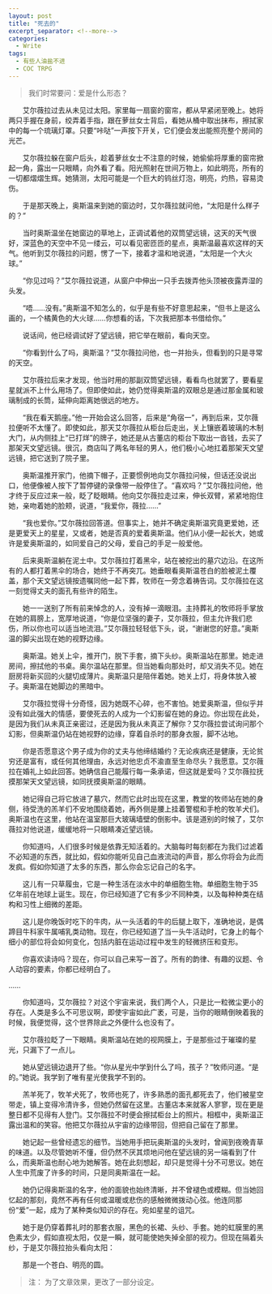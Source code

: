 ```yaml
---
layout: post
title: "死去的"
excerpt_separator: <!--more-->
categories:
  - Write
tags:
  - 有些人油盐不进
  - COC TRPG
---
```

>我们时常要问：爱是什么形态？

&#8195;&#8195;艾尔薇拉过去从未见过太阳。家里每一扇窗的窗帘，都从早紧闭至晚上。她将两只手握在身前，绞弄着手指，跟在萝丝女士背后，看她从桶中取出抹布，擦拭家中的每一个琉璃灯罩。只要“咔哒”一声按下开关，它们便会发出能照亮整个房间的光芒。

&#8195;&#8195;艾尔薇拉躲在窗户后头，趁着萝丝女士不注意的时候，她偷偷将厚重的窗帘掀起一角，露出一只眼睛，向外看了看。阳光照射在世间万物上，如此明亮，所有的一切都熠熠生辉。她猜测，太阳可能是一个巨大的钨丝灯泡，明亮，灼热，容易烫伤。

&#8195;&#8195;于是那天晚上，奥斯温来到她的窗边时，艾尔薇拉就问他，“太阳是什么样子的？”

&#8195;&#8195;当时奥斯温坐在她窗边的草地上，正调试着他的双筒望远镜，这天的天气很好，深蓝色的天空中不见一缕云，可以看见密匝匝的星点，奥斯温最喜欢这样的天气。他听到艾尔薇拉的问题，愣了一下，接着才温和地说道，“太阳是一个大火球。”

&#8195;&#8195;“你见过吗？”艾尔薇拉说道，从窗户中伸出一只手去拨弄他头顶被夜露弄湿的头发。

&#8195;&#8195;“唔……没有。”奥斯温不知怎么的，似乎是有些不好意思起来，“但书上是这么画的，一个橘黄色的大火球……你想看的话，下次我把那本书借给你。”

&#8195;&#8195;说话间，他已经调试好了望远镜，把它举在眼前，看向天空。

&#8195;&#8195;“你看到什么了吗，奥斯温？”艾尔薇拉问他，也一并抬头，但看到的只是寻常的天空。

&#8195;&#8195;艾尔薇拉后来才发现，他当时用的那副双筒望远镜，看看鸟也就罢了，要看星星就派不上什么用场了。但即使如此，她仍觉得奥斯温的双眼总是通过那金属和玻璃制成的长筒，延伸向距离她很远的地方。

&#8195;&#8195;“我在看天鹅座。”他一开始会这么回答，后来是“角宿一”，再到后来，艾尔薇拉便听不太懂了。即使如此，那天艾尔薇拉从柜台后走出，关上镶嵌着玻璃的木制大门，从内侧挂上“已打烊”的牌子，她还是从古董店的柜台下取出一沓钱，去买了那架天文望远镜。很沉，商店叫了两名年轻的男人，他们极小心地扛着那架天文望远镜，把它送到了院子里。

&#8195;&#8195;奥斯温推开家门，他摘下帽子，正要惯例地向艾尔薇拉问候，但话还没说出口，他便像被人按下了暂停键的录像带一般停住了。“喜欢吗？”艾尔薇拉问他，他才终于反应过来一般，眨了眨眼睛。他向艾尔薇拉走过来，伸长双臂，紧紧地抱住她，亲吻着她的脸颊，说道，“我爱你，薇拉……”

&#8195;&#8195;“我也爱你。”艾尔薇拉回答道。但事实上，她并不确定奥斯温究竟更爱她，还是更爱天上的星星，又或者，她是否真的爱着奥斯温。他们从小便一起长大，她或许是爱奥斯温的，如同爱自己的父母，爱自己的手足一般爱他。

&#8195;&#8195;后来奥斯温躺在泥土中。艾尔薇拉打着黑伞，站在被挖出的墓穴边沿。在这所有的人都打着黑伞的场合，她终于不再突兀。她垂眼看奥斯温苍白的脸被泥土覆盖，那个天文望远镜按遗嘱同他一起下葬，牧师在一旁念着祷告词。艾尔薇拉在这一刻觉得丈夫的面孔有些许的陌生。

&#8195;&#8195;她一一送别了所有前来悼念的人，没有掉一滴眼泪。主持葬礼的牧师将手掌放在她的肩膀上，宽厚地说道，“你是位坚强的妻子，艾尔薇拉，但主允许我们悲伤，所以你也可以适当地流泪。”艾尔薇拉轻轻低下头，说，“谢谢您的好意。”奥斯温的脚尖出现在她的视野边缘。

&#8195;&#8195;奥斯温。她关上伞，推开门，脱下手套，摘下头纱。奥斯温站在那里。她走进房间，擦拭他的书桌。奥尔温站在那里。但当她看向那处时，却又消失不见。她在厨房将新买回的火腿切成薄片。奥斯温只是陪伴着她。她关上灯，将身体放入被子。奥斯温在她脚边的黑暗中。

&#8195;&#8195;艾尔薇拉觉得十分奇怪，因为她既不心碎，也不害怕。她爱奥斯温，但似乎并没有如此强大的情感，要使死去的人成为一个幻影留在她的身边。你出现在此处，是因为我们从未真正亲密过，还是因为我从未真正了解你？艾尔薇拉尝试询问那个幻影，但奥斯温仍站在她视野的边缘，穿着自杀时的那身衣服，脚不沾地。

&#8195;&#8195;你是否愿意这个男子成为你的丈夫与他缔结婚约？无论疾病还是健康，无论贫穷还是富有，或任何其他理由，永远对他忠贞不渝直至生命尽头？我愿意。艾尔薇拉在婚礼上如此回答。她确信自己能履行每一条承诺，但这就是爱吗？艾尔薇拉抚摸那架天文望远镜，如同抚摸奥斯温的眼睛。

&#8195;&#8195;她记得自己将它放进了墓穴，然而它此时出现在这里，教堂的牧师站在她的身侧，待受洗的羔羊们不安地围绕着她，再外侧是腰上挂着警棍和手枪的牧羊犬们。奥斯温也在这里，他站在温室那巨大玻璃墙壁的倒影中。该是道别的时候了，艾尔薇拉对他说道，缓缓地将一只眼睛凑近望远镜。

&#8195;&#8195;你知道吗，人们很多时候是依靠无知活着的。大脑每时每刻都在为我们过滤着不必知道的东西，就比如，假如你能听见自己血液流动的声音，那么你将会为此而发疯。假如你知道了太多的东西，那么你会忘记自己的名字。

&#8195;&#8195;这儿有一只草履虫，它是一种生活在淡水中的单细胞生物。单细胞生物于35亿年前在地球上诞生。现在，你已经知道了它有多少不同种类，以及每种种类在结构和习性上细微的差距。

&#8195;&#8195;这儿是你晚饭时吃下的牛肉，从一头活着的牛的后腿上取下，准确地说，是偶蹄目牛科家牛属哺乳类动物。现在，你已经知道了当一头牛活动时，它身上的每个细小的部位将会如何变化，包括内脏在运动过程中发生的轻微挤压和变形。

&#8195;&#8195;你喜欢读诗吗？现在，你可以自己来写一首了。所有的韵律、有趣的议题、令人动容的要素，你都已经明白了。

……

&#8195;&#8195;你知道吗，艾尔薇拉？对这个宇宙来说，我们两个人，只是比一粒微尘更小的存在。人类是多么不可思议啊，即使宇宙如此广袤，可是，当你的眼睛倒映着我的时候，我便觉得，这个世界除此之外便什么也没有了。

&#8195;&#8195;艾尔薇拉眨了一下眼睛。奥斯温站在她的视网膜上，于是那些过于璀璨的星光，只漏下了一点儿。

&#8195;&#8195;她从望远镜边退开了些。“你从星光中学到什么了吗，孩子？”牧师问道。“是的。”她说。我学到了唯有星光使我学不到的。

&#8195;&#8195;羔羊死了，牧羊犬死了，牧师也死了，许多熟悉的面孔都死去了，他们被星空带走，镇上变得冷清许多，但她仍然留在这里。古董店本来就客人寥寥，现在更是整日都不见得有人登门。艾尔薇拉不时便会擦拭柜台上的照片。相框中，奥斯温正露出温和的笑容。他把艾尔薇拉从宇宙的边缘带回，但把自己留在了那里。

&#8195;&#8195;她记起一些曾经遗忘的细节。当她用手把玩奥斯温的头发时，曾闻到夜晚青草的味道。以及尽管她听不懂，但仍然不厌其烦地问他在望远镜的另一端看到了什么，而奥斯温也耐心地为她解答。她在此刻想起，却只是觉得十分不可思议。她在人生中荒废了许多的时间，只是同奥斯温在一起。

&#8195;&#8195;她仍记得奥斯温的名字，他的面貌也始终清晰，并不曾褪色或模糊。但当她回忆起的那刻，竟然不再有任何或温暖或悲伤的感触微微拨动心弦。他连同那份“爱”一起，成为了某种类似知识的存在。宛如星星的诅咒。

&#8195;&#8195;她于是仍穿着葬礼时的那套衣服，黑色的长裙、头纱、手套。她的虹膜里的黑色素太少，假如直视太阳，仅是一瞬，就可能使她失掉全部的视力。但现在隔着头纱，于是艾尔薇拉抬头看向太阳：

&#8195;&#8195;那是一个苍白、明亮的圆。

>注：
为了文章效果，更改了一部分设定。



